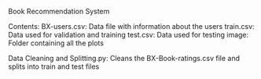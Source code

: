 Book Recommendation System

Contents:
BX-users.csv: Data file with information about the users
train.csv: Data used for validation and training
test.csv: Data used for testing image: Folder containing all the plots


Data Cleaning and Splitting.py: Cleans the BX-Book-ratings.csv file and splits into train and test files
